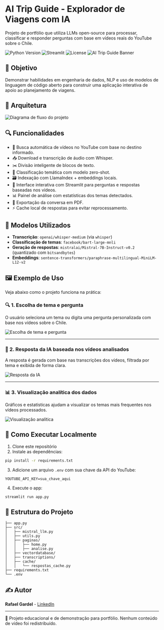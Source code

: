 # AI Trip Guide - Explorador de Viagens com IA

Projeto de portfólio que utiliza LLMs open-source para processar, classificar e responder perguntas com base em vídeos reais do YouTube sobre o Chile.

![Python Version](https://img.shields.io/badge/Python-3.10%2B-blue)
![Streamlit](https://img.shields.io/badge/Streamlit-1.34.0-orange)
![License](https://img.shields.io/badge/license-MIT-green)
![AI Trip Guide Banner](src\images\cover.png)

## 🎯 Objetivo

Demonstrar habilidades em engenharia de dados, NLP e uso de modelos de linguagem de código aberto para construir uma aplicação interativa de apoio ao planejamento de viagens.

## 🧱 Arquitetura
![Diagrama de fluxo do projeto](src/images/diagram_pt.png)

## 🔍 Funcionalidades

- 🔎 Busca automática de vídeos no YouTube com base no destino informado.
- 📥 Download e transcrição de áudio com Whisper.
- ✂️ Divisão inteligente de blocos de texto.
- 🧠 Classificação temática com modelo zero-shot.
- 🗃️ Indexação com LlamaIndex + embeddings locais.
- 💬 Interface interativa com Streamlit para perguntas e respostas baseadas nos vídeos.
- 📊 Painel de análise com estatísticas dos temas detectados.
- 📁 Exportação da conversa em PDF.
- ⚡ Cache local de respostas para evitar reprocessamento.

## 🧠 Modelos Utilizados

- **Transcrição**: `openai/whisper-medium` (via `whisper`)
- **Classificação de temas**: `facebook/bart-large-mnli`
- **Geração de respostas**: `mistralai/Mistral-7B-Instruct-v0.2` (quantizado com `bitsandbytes`)
- **Embeddings**: `sentence-transformers/paraphrase-multilingual-MiniLM-L12-v2`

## 🖼️ Exemplo de Uso

Veja abaixo como o projeto funciona na prática:

### 🔍 1. Escolha de tema e pergunta
O usuário seleciona um tema ou digita uma pergunta personalizada com base nos vídeos sobre o Chile.

![Escolha de tema e pergunta](src/images/demo/demo_1.png)

---

### 🤖 2. Resposta da IA baseada nos vídeos analisados
A resposta é gerada com base nas transcrições dos vídeos, filtrada por tema e exibida de forma clara.

![Resposta da IA](src/images/demo/demo_2.png)

---

### 📊 3. Visualização analítica dos dados
Gráficos e estatísticas ajudam a visualizar os temas mais frequentes nos vídeos processados.

![Visualização analítica](src/images/demo/demo_3.png)


## 🚀 Como Executar Localmente

1. Clone este repositório
2. Instale as dependências:
```bash
pip install -r requirements.txt
```
3. Adicione um arquivo `.env` com sua chave da API do YouTube:
```env
YOUTUBE_API_KEY=sua_chave_aqui
```
4. Execute o app:
```bash
streamlit run app.py
```

## 📁 Estrutura do Projeto

```
├── app.py
├── src/
│   ├── mistral_llm.py
│   ├── utils.py
│   ├── paginas/
│   │   ├── home.py
│   │   ├── analise.py
│   ├── vectordatabase/
│   ├── transcriptions/
│   ├── cache/
│   │   └── respostas_cache.py
├── requirements.txt
└── .env
```

## ✍️ Autor

**Rafael Gardel** - [LinkedIn](https://www.linkedin.com/in/rafael-gardel-b1976999/)

---

📌 Projeto educacional e de demonstração para portfólio. Nenhum conteúdo de vídeo foi redistribuído.
